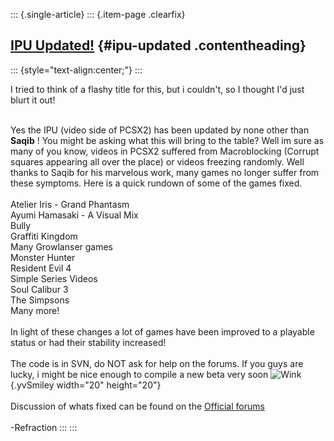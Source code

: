 ::: {.single-article}
::: {.item-page .clearfix}
## [IPU Updated!](/130-ipu-updated.html) {#ipu-updated .contentheading}

::: {style="text-align:center;"}
:::

I tried to think of a flashy title for this, but i couldn\'t, so I
thought I\'d just blurt it out!

\
Yes the IPU (video side of PCSX2) has been updated by none other than
**Saqib** ! You might be asking what this will bring to the table? Well
im sure as many of you know, videos in PCSX2 suffered from Macroblocking
(Corrupt squares appearing all over the place) or videos freezing
randomly. Well thanks to Saqib for his marvelous work, many games no
longer suffer from these symptoms. Here is a quick rundown of some of
the games fixed.\
\
Atelier Iris - Grand Phantasm\
Ayumi Hamasaki - A Visual Mix\
Bully\
Graffiti Kingdom\
Many Growlanser games\
Monster Hunter\
Resident Evil 4\
Simple Series Videos\
Soul Calibur 3\
The Simpsons\
Many more!\
\
In light of these changes a lot of games have been improved to a
playable status or had their stability increased!\
\
The code is in SVN, do NOT ask for help on the forums. If you guys are
lucky, i might be nice enough to compile a new beta very soon
![Wink](https://pcsx2.net/images/stories/frontend/smilies/wink.gif){.yvSmiley
width="20" height="20"}\
\
Discussion of whats fixed can be found on the [Official
forums](http://forums.ngemu.com/showthread.php?p=718442#post718442)\
\
-Refraction
:::
:::

